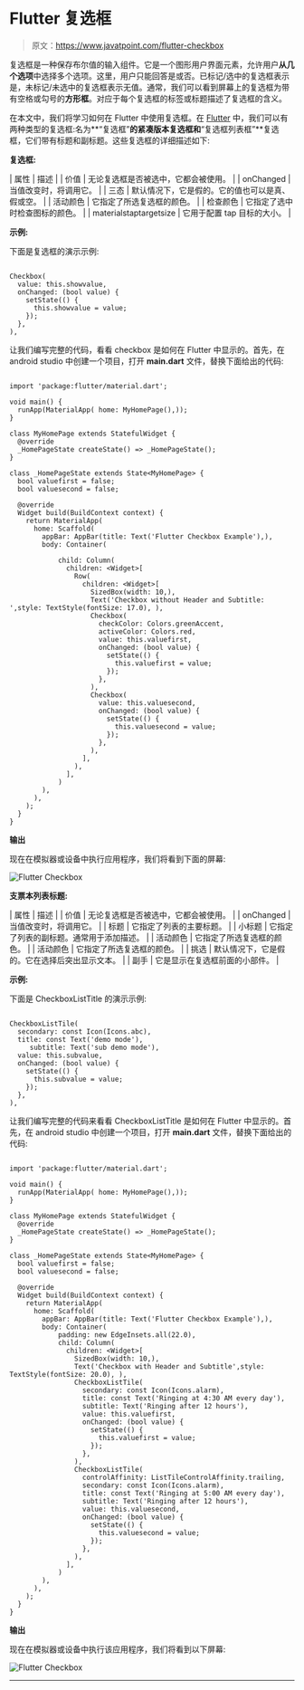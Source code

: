 # Flutter 复选框

> 原文：<https://www.javatpoint.com/flutter-checkbox>

复选框是一种保存布尔值的输入组件。它是一个图形用户界面元素，允许用户**从几个选项**中选择多个选项。这里，用户只能回答是或否。已标记/选中的复选框表示是，未标记/未选中的复选框表示无值。通常，我们可以看到屏幕上的复选框为带有空格或勾号的**方形框**。对应于每个复选框的标签或标题描述了复选框的含义。

在本文中，我们将学习如何在 Flutter 中使用复选框。在 [Flutter](https://www.javatpoint.com/flutter) 中，我们可以有两种类型的复选框:名为**“复选框”**的紧凑版本复选框和**“复选框列表框”**复选框，它们带有标题和副标题。这些复选框的详细描述如下:

**复选框:**

| 属性 | 描述 |
| 价值 | 无论复选框是否被选中，它都会被使用。 |
| onChanged | 当值改变时，将调用它。 |
| 三态 | 默认情况下，它是假的。它的值也可以是真、假或空。 |
| 活动颜色 | 它指定了所选复选框的颜色。 |
| 检查颜色 | 它指定了选中时检查图标的颜色。 |
| materialstaptargetsize | 它用于配置 tap 目标的大小。 |

**示例:**

下面是复选框的演示示例:

```

Checkbox(
  value: this.showvalue, 
  onChanged: (bool value) {
    setState(() {
      this.showvalue = value; 
    });
  },
),

```

让我们编写完整的代码，看看 checkbox 是如何在 Flutter 中显示的。首先，在 android studio 中创建一个项目，打开 **main.dart** 文件，替换下面给出的代码:

```

import 'package:flutter/material.dart';

void main() {
  runApp(MaterialApp( home: MyHomePage(),));
}

class MyHomePage extends StatefulWidget {
  @override
  _HomePageState createState() => _HomePageState();
}

class _HomePageState extends State<MyHomePage> {
  bool valuefirst = false;
  bool valuesecond = false;

  @override
  Widget build(BuildContext context) {
    return MaterialApp(
      home: Scaffold(
        appBar: AppBar(title: Text('Flutter Checkbox Example'),),
        body: Container(

            child: Column(
              children: <Widget>[
                Row(
                  children: <Widget>[
                    SizedBox(width: 10,),
                    Text('Checkbox without Header and Subtitle: ',style: TextStyle(fontSize: 17.0), ),
                    Checkbox(
                      checkColor: Colors.greenAccent,
                      activeColor: Colors.red,
                      value: this.valuefirst,
                      onChanged: (bool value) {
                        setState(() {
                          this.valuefirst = value;
                        });
                      },
                    ),
                    Checkbox(
                      value: this.valuesecond,
                      onChanged: (bool value) {
                        setState(() {
                          this.valuesecond = value;
                        });
                      },
                    ),
                  ],
                ),
              ],
            )
        ),
      ),
    );
  }
}

```

**输出**

现在在模拟器或设备中执行应用程序，我们将看到下面的屏幕:

![Flutter Checkbox](img/a57bfa1c636bc99f9dfbcf1dc1785406.png)

**支票本列表标题:**

| 属性 | 描述 |
| 价值 | 无论复选框是否被选中，它都会被使用。 |
| onChanged | 当值改变时，将调用它。 |
| 标题 | 它指定了列表的主要标题。 |
| 小标题 | 它指定了列表的副标题。通常用于添加描述。 |
| 活动颜色 | 它指定了所选复选框的颜色。 |
| 活动颜色 | 它指定了所选复选框的颜色。 |
| 挑选 | 默认情况下，它是假的。它在选择后突出显示文本。 |
| 副手 | 它是显示在复选框前面的小部件。 |

**示例:**

下面是 CheckboxListTitle 的演示示例:

```

CheckboxListTile(
  secondary: const Icon(Icons.abc),
  title: const Text('demo mode'),
     subtitle: Text('sub demo mode'),
  value: this.subvalue, 
  onChanged: (bool value) {
    setState(() {
      this.subvalue = value; 
    });
  },
),

```

让我们编写完整的代码来看看 CheckboxListTitle 是如何在 Flutter 中显示的。首先，在 android studio 中创建一个项目，打开 **main.dart** 文件，替换下面给出的代码:

```

import 'package:flutter/material.dart';

void main() {
  runApp(MaterialApp( home: MyHomePage(),));
}

class MyHomePage extends StatefulWidget {
  @override
  _HomePageState createState() => _HomePageState();
}

class _HomePageState extends State<MyHomePage> {
  bool valuefirst = false;
  bool valuesecond = false;

  @override
  Widget build(BuildContext context) {
    return MaterialApp(
      home: Scaffold(
        appBar: AppBar(title: Text('Flutter Checkbox Example'),),
        body: Container(
            padding: new EdgeInsets.all(22.0),
            child: Column(
              children: <Widget>[
                SizedBox(width: 10,),
                Text('Checkbox with Header and Subtitle',style: TextStyle(fontSize: 20.0), ),
                CheckboxListTile(
                  secondary: const Icon(Icons.alarm),
                  title: const Text('Ringing at 4:30 AM every day'),
                  subtitle: Text('Ringing after 12 hours'),
                  value: this.valuefirst,
                  onChanged: (bool value) {
                    setState(() {
                      this.valuefirst = value;
                    });
                  },
                ),
                CheckboxListTile(
                  controlAffinity: ListTileControlAffinity.trailing,
                  secondary: const Icon(Icons.alarm),
                  title: const Text('Ringing at 5:00 AM every day'),
                  subtitle: Text('Ringing after 12 hours'),
                  value: this.valuesecond,
                  onChanged: (bool value) {
                    setState(() {
                      this.valuesecond = value;
                    });
                  },
                ),
              ],
            )
        ),
      ),
    );
  }
}

```

**输出**

现在在模拟器或设备中执行该应用程序，我们将看到以下屏幕:

![Flutter Checkbox](img/6e69701dbfb1b804b2c88d5874282fed.png)

* * *